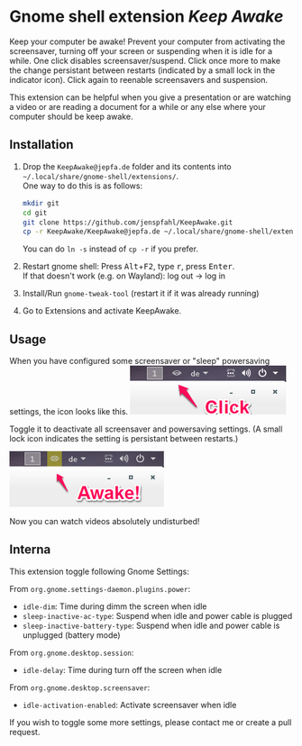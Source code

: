 # Gnome shell extension *Keep Awake* #

Keep your computer be awake! Prevent your computer from activating the screensaver, turning off your screen or suspending when it is idle for a while. One click disables screensaver/suspend. Click once more to make the change persistant between restarts (indicated by a small lock in the indicator icon). Click again to reenable screensavers and suspension.

This extension can be helpful when you give a presentation or are watching a video or are reading a document for a while or any else where your computer should be keep awake.

## Installation ##

1. Drop the `KeepAwake@jepfa.de` folder and its contents into `~/.local/share/gnome-shell/extensions/`.  
	One way to do this is as follows:
	
	
	```bash
	mkdir git
	cd git
	git clone https://github.com/jenspfahl/KeepAwake.git
	cp -r KeepAwake/KeepAwake@jepfa.de ~/.local/share/gnome-shell/extensions/
	```
	You can do `ln -s` instead of `cp -r` if you prefer.
	
2. Restart gnome shell: Press <kbd>Alt</kbd>+<kbd>F2</kbd>, type <kbd>r</kbd>, press <kbd>Enter</kbd>.  
   If that doesn't work (e.g. on Wayland): log out -> log in
   
3. Install/Run `gnome-tweak-tool` (restart it if it was already running)
4. Go to Extensions and activate KeepAwake.

## Usage ##

When you have configured some screensaver or "sleep" powersaving settings, the icon looks like this. 
![](pic1.png)

Toggle it to deactivate all screensaver and powersaving settings. (A small lock icon indicates the setting is persistant between restarts.)

![](pic2.png)

Now you can watch videos absolutely undisturbed!

## Interna ##
 
This extension toggle following Gnome Settings:
 
 
From `org.gnome.settings-daemon.plugins.power`:
 
* `idle-dim`: Time during dimm the screen when idle
* `sleep-inactive-ac-type`: Suspend when idle and power cable is plugged
* `sleep-inactive-battery-type`: Suspend when idle and power cable is unplugged (battery mode)
 
 
From `org.gnome.desktop.session`:
 
* `idle-delay`: Time during turn off the screen when idle
 
From `org.gnome.desktop.screensaver`:
 
* `idle-activation-enabled`: Activate screensaver when idle

If you wish to toggle some more settings, please contact me or create a pull request.
